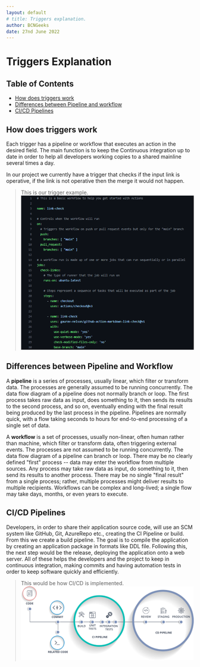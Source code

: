 ```yaml
---
layout: default
# title: Triggers explanation.
author: BCNGeeks
date: 27nd June 2022
---
```


# Triggers Explanation

## Table of Contents  

- [How does triggers work](#how-does-triggers-work)  
- [Differences between Pipeline and workflow](#diferences-between-pipeline-and-workflow)  
- [CI/CD Pipelines](#cicd-pipelines)

## How does triggers work  

Each trigger has a pipeline or workflow that executes an action in the desired field.
The main function is to keep the Continuous integration up to date in order to help all developers working copies to a shared mainline several times a day.  

In our project we currently have a trigger that checks if the input link is operative, if the link is not operative then the merge it would not happen.  

> This is our trigger example.
![Trigger Example](./img/linkcheck_example.png)

## Differences between Pipeline and Workflow  

A **pipeline** is a series of processes, usually linear, which filter or transform data. The processes are generally assumed to be running concurrently. The data flow diagram of a pipeline does not normally branch or loop.
The first process takes raw data as input, does something to it, then sends its results to the second process, and so on, eventually ending with the final result being produced by the last process in the pipeline.
Pipelines are normally quick, with a flow taking seconds to hours for end-to-end processing of a single set of data.

A **workflow** is a set of processes, usually non-linear, often human rather than machine, which filter or transform data, often triggering external events. The processes are not assumed to be running concurrently. The data flow diagram of a pipeline can branch or loop.
There may be no clearly defined "first" process -- data may enter the workflow from multiple sources. Any process may take raw data as input, do something to it, then send its results to another process.
There may be no single "final result" from a single process; rather, multiple processes might deliver results to multiple recipients. Workflows can be complex and long-lived; a single flow may take days, months, or even years to execute.

## CI/CD Pipelines  

Developers, in order to share their application source code, will use an SCM system like GitHub, Git, AzureRepo etc., creating the CI Pipeline or build. From this we create a build pipeline. The goal is to compile the application by creating an application package in formats like DDL file.
Following this, the next step would be the release, deploying the application onto a web server. All of these helps the developers and the project to keep in continuous integration, making commits and having automation tests in order to keep software quickly and efficiently.

> This would be how CI/CD is implemented.
![CI/CD Example](./img/CICDpipeline.png)
